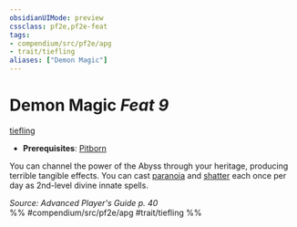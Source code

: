 ```yaml
---
obsidianUIMode: preview
cssclass: pf2e,pf2e-feat
tags:
- compendium/src/pf2e/apg
- trait/tiefling
aliases: ["Demon Magic"]
---
```

# Demon Magic  *Feat 9*  
[tiefling](tiefling-b1.md "Tiefling Ancestry & Heritage Trait")  

- **Prerequisites**: [Pitborn](pitborn-apg.md)

You can channel the power of the Abyss through your heritage, producing terrible tangible effects. You can cast [paranoia](paranoia.md) and [shatter](shatter.md) each once per day as 2nd-level divine innate spells.

*Source: Advanced Player's Guide p. 40*  
%% #compendium/src/pf2e/apg #trait/tiefling %%